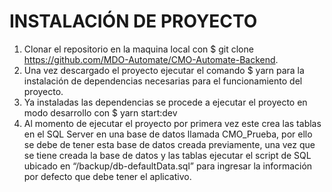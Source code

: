 # INSTALACIÓN DE PROYECTO

1.	Clonar el repositorio en la maquina local con $ git clone https://github.com/MDO-Automate/CMO-Automate-Backend.
2.	Una vez descargado el proyecto ejecutar el comando $ yarn para la instalación de dependencias necesarias para el funcionamiento del proyecto.
3.	Ya instaladas las dependencias se procede a ejecutar el proyecto en modo desarrollo con $ yarn start:dev
4.	Al momento de ejecutar el proyecto por primera vez este crea las tablas en el SQL Server en una base de datos llamada CMO_Prueba, por ello se debe de tener esta base de datos creada previamente, una vez que se tiene creada la base de datos y las tablas ejecutar el script de SQL ubicado en “/backup/db-defaultData.sql” para ingresar la información por defecto que debe tener el aplicativo.
